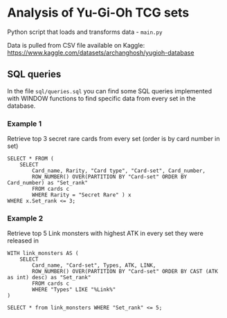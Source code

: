 # Analysis of Yu-Gi-Oh TCG sets

Python script that loads and transforms data - ``main.py``

Data is pulled from CSV file available on Kaggle: https://www.kaggle.com/datasets/archanghosh/yugioh-database

## SQL queries
In the file ``sql/queries.sql`` you can find some SQL queries implemented
with WINDOW functions to find specific data from every set in the database.

### Example 1
Retrieve top 3 secret rare cards from every set (order is by card number in set)
````
SELECT * FROM (
	SELECT
		Card_name, Rarity, "Card type", "Card-set", Card_number,
		ROW_NUMBER() OVER(PARTITION BY "Card-set" ORDER BY Card_number) as "Set_rank"
		FROM cards c
		WHERE Rarity = "Secret Rare" ) x
WHERE x.Set_rank <= 3;
````

### Example 2
Retrieve top 5 Link monsters with highest ATK in every set they were released in
````
WITH link_monsters AS (
	SELECT
		Card_name, "Card-set", Types, ATK, LINK,
		ROW_NUMBER() OVER(PARTITION BY "Card-set" ORDER BY CAST (ATK as int) desc) as "Set_rank"
		FROM cards c
		WHERE "Types" LIKE "%Link%"
)

SELECT * from link_monsters WHERE "Set_rank" <= 5;
````